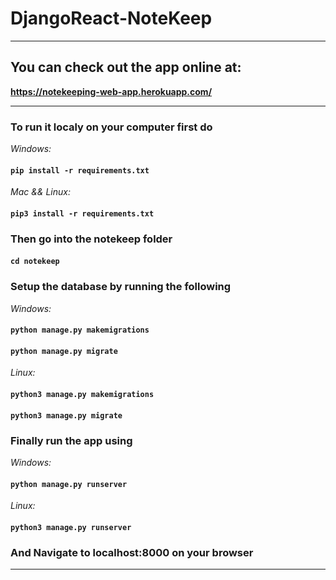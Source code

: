 # DjangoReact-NoteKeep

------------------------------------------------------------------------------------------------------------------------------------------------------------------

## You can check out the app online at:

**https://notekeeping-web-app.herokuapp.com/**

------------------------------------------------------------------------------------------------------------------------------------------------------------------

### To run it localy on your computer first do 

*Windows:*

#### ```pip install -r requirements.txt```

*Mac && Linux:* 

#### ```pip3 install -r requirements.txt```

### Then go into the notekeep folder

#### ```cd notekeep```

### Setup the database by running the following 

*Windows:*

#### ```python manage.py makemigrations```

#### ```python manage.py migrate```

*Linux:*

#### ```python3 manage.py makemigrations```

#### ```python3 manage.py migrate```

### Finally run the app using

*Windows:* 

#### ```python manage.py runserver```

*Linux:*

#### ```python3 manage.py runserver```

### And Navigate to localhost:8000 on your browser

------------------------------------------------------------------------------------------------------------------------------------------------------------------
